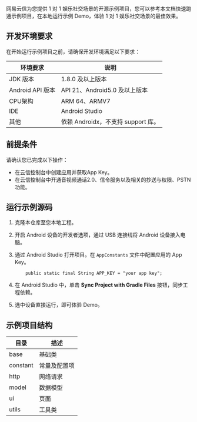 网易云信为您提供 1 对 1 娱乐社交场景的开源示例项目，您可以参考本文档快速跑通示例项目，在本地运行示例 Demo，体验 1 对 1 娱乐社交场景的最佳效果。

## 开发环境要求
在开始运行示例项目之前，请确保开发环境满足以下要求：

| 环境要求         | 说明                                                         |
| ---------------- | ------------------------------------------------------------ |
| JDK 版本         | 1.8.0 及以上版本                                             |
| Android API 版本 | API 21、Android5.0 及以上版本                               |
| CPU架构          | ARM 64、ARMV7                                                 |
| IDE              | Android Studio                                               |
| 其他             | 依赖 Androidx，不支持 support 库。 |

## <span id="前提条件">前提条件</span>
请确认您已完成以下操作：

- 在云信控制台中创建应用并获取App Key。
- 在云信控制台中开通音视频通话2.0、信令服务以及相关的抄送与权限、PSTN功能。

## <span id="快速跑通 Sample Code">运行示例源码</span>

1. 克隆本仓库至您本地工程。
2. 开启 Android 设备的开发者选项，通过 USB 连接线将 Android 设备接入电脑。

3. 通过 Android Studio 打开项目。在 `AppConstants` 文件中配置应用的 App Key。

    ```
        public static final String APP_KEY = "your app key";
    ```
4. 在 Android Studio 中，单击 **Sync Project with Gradle Files** 按钮，同步工程依赖。
5. 选中设备直接运行，即可体验 Demo。

## 示例项目结构
目录 | 描述
---|---
base | 基础类
constant | 常量及配置项
http | 网络请求
model | 数据模型
ui | 页面
utils | 工具类